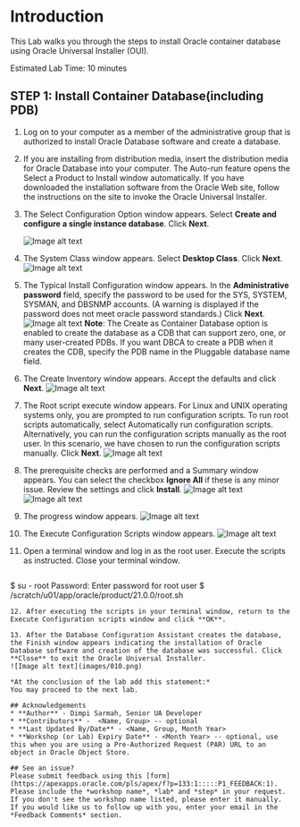 # Introduction
This Lab walks you through the steps to install Oracle container database using Oracle Universal Installer (OUI).

Estimated Lab Time: 10 minutes



## **STEP 1**: Install Container Database(including PDB)

1. Log on to your computer as a member of the administrative group that is authorized to install Oracle Database software and create a database.

2. If you are installing from distribution media, insert the distribution media for Oracle Database into your computer. The Auto-run feature opens the Select a Product to Install window automatically. If you have downloaded the installation software from the Oracle Web site, follow the instructions on the site to invoke the Oracle Universal Installer.

3. The Select Configuration Option window appears. Select **Create and configure a single instance database**. Click **Next**.

    ![Image alt text](images/001.png)

4. The System Class window appears. Select **Desktop Class**. Click **Next**.
  ![Image alt text](images/002.png)

5. The Typical Install Configuration window appears. In the **Administrative password** field, specify the password to be used for the SYS, SYSTEM, SYSMAN, and DBSNMP accounts. (A warning is displayed if the password does not meet oracle password standards.) Click **Next**.
  ![Image alt text](images/003.png)
**Note**: The Create as Container Database option is enabled to create the database as a CDB that can support zero, one, or many user-created PDBs. If you want DBCA to create a PDB when it creates the CDB, specify the PDB name in the Pluggable database name field.

6. The Create Inventory window appears. Accept the defaults and click **Next**.
![Image alt text](images/004.png)

7. The Root script execute window appears. For Linux and UNIX operating systems only, you are prompted to run configuration scripts. To run root scripts automatically, select Automatically run configuration scripts. Alternatively, you can run the configuration scripts manually as the root user. In this scenario, we have chosen to run the configuration scripts manually. Click **Next**.
![Image alt text](images/005.png)

8. The prerequisite checks are performed and a Summary window appears. You can select the checkbox **Ignore All** if these is any minor issue. Review the settings and click **Install**.
![Image alt text](images/006.png)
![Image alt text](images/007.png)

9. The progress window appears.
![Image alt text](images/008.png)

10. The Execute Configuration Scripts window appears.
![Image alt text](images/009.png)

11. Open a terminal window and log in as the root user. Execute the scripts as instructed. Close your terminal window.
  	```
  <copy>$ su - root
Password: Enter password for root user
$ /scratch/u01/app/oracle/product/21.0.0/root.sh
</copy>
  ```
12. After executing the scripts in your terminal window, return to the Execute Configuration scripts window and click **OK**.

13. After the Database Configuration Assistant creates the database, the Finish window appears indicating the installation of Oracle Database software and creation of the database was successful. Click **Close** to exit the Oracle Universal Installer.
![Image alt text](images/010.png)

*At the conclusion of the lab add this statement:*
You may proceed to the next lab.

## Acknowledgements
* **Author** - Dimpi Sarmah, Senior UA Developer
* **Contributors** -  <Name, Group> -- optional
* **Last Updated By/Date** - <Name, Group, Month Year>
* **Workshop (or Lab) Expiry Date** - <Month Year> -- optional, use this when you are using a Pre-Authorized Request (PAR) URL to an object in Oracle Object Store.

## See an issue?
Please submit feedback using this [form](https://apexapps.oracle.com/pls/apex/f?p=133:1:::::P1_FEEDBACK:1). Please include the *workshop name*, *lab* and *step* in your request.  If you don't see the workshop name listed, please enter it manually. If you would like us to follow up with you, enter your email in the *Feedback Comments* section.

